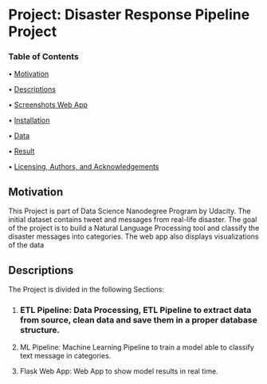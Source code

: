 # Project:  Disaster Response Pipeline Project

### Table of Contents
•	[Motivation](#Motivation)

•	[Descriptions](#Description) 

•	[Screenshots Web App](#Secreenshots)

•	[Installation](#Installation)

•	[Data](#Data)

•	[Result](#Result)

•	[Licensing, Authors, and Acknowledgements](#Licensing)

## Motivation <a name="Motivation"></a>

This Project is part of Data Science Nanodegree Program by Udacity. The initial dataset contains tweet and messages from real-life disaster. The goal of the project is to build a Natural Language Processing tool and classify the disaster messages into categories. The web app also displays visualizations of the data

## Descriptions <a name="Descriptions"></a>
The Project is divided in the following Sections:

1.	### ETL Pipeline: Data Processing, ETL Pipeline to extract data from source, clean data and save them in a proper database structure.

2.	ML Pipeline: Machine Learning Pipeline to train a model able to classify text message in categories.

3.	Flask Web App: Web App to show model results in real time.




